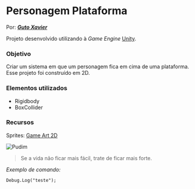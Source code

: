 # Personagem Plataforma

Por: ***[Guto Xavier](https://www.linkedin.com/in/gutoxavier)***

Projeto desenvolvido utilizando à *Game Engine* [Unity](https://unity.com/pt).

### Objetivo
Criar um sistema em que um personagem fica em cima de uma plataforma. Esse projeto foi construído em 2D.

### Elementos utilizados
- Rigidbody
- BoxCollider

### Recursos
Sprites: [Game Art 2D](https://gameart2d.com)

![Pudim](http://pudim.com.br/pudim.jpg)

>Se a vida não ficar mais fácil, trate de ficar mais forte.

*Exemplo de comando:*

``
Debug.Log("teste");
``
